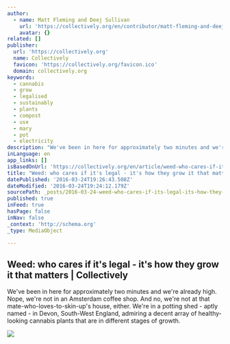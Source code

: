 ```yaml
---
author:
  - name: Matt Fleming and Deej Sullivan
    url: 'https://collectively.org/en/contributor/matt-fleming-and-deej-sullivan/'
    avatar: {}
related: []
publisher:
  url: 'https://collectively.org'
  name: Collectively
  favicon: 'https://collectively.org/favicon.ico'
  domain: collectively.org
keywords:
  - cannabis
  - grow
  - legalised
  - sustainably
  - plants
  - compost
  - use
  - mary
  - pot
  - electricity
description: "We've been in here for approximately two minutes and we're already high. Nope, we're not in an Amsterdam coffee shop. And no, we're not at that mate-who-loves-to-skin-up's house, either. We're in a potting shed - aptly named - in Devon, South-West England, admiring a decent array of healthy-looking cannabis plants that are in different stages of growth."
inLanguage: en
app_links: []
isBasedOnUrl: 'https://collectively.org/en/article/weed-who-cares-if-its-legal-its-how-they-grow-it-that-matters/'
title: "Weed: who cares if it's legal - it's how they grow it that matters | Collectively"
datePublished: '2016-03-24T19:26:43.508Z'
dateModified: '2016-03-24T19:24:12.179Z'
sourcePath: _posts/2016-03-24-weed-who-cares-if-its-legal-its-how-they-grow-it-that-m.md
published: true
inFeed: true
hasPage: false
inNav: false
_context: 'http://schema.org'
_type: MediaObject

---
```

<article style=""><h1>Weed: who cares if it's legal - it's how they grow it that matters | Collectively</h1><p>We've been in here for approximately two minutes and we're already high. Nope, we're not in an Amsterdam coffee shop. And no, we're not at that mate-who-loves-to-skin-up's house, either. We're in a potting shed - aptly named - in Devon, South-West England, admiring a decent array of healthy-looking cannabis plants that are in different stages of growth.</p><img src="https://collectively.org/wp-content/uploads/2016/03/Cannabis-infographic-PANEL-1-3x2-2000x1335.png" /></article>